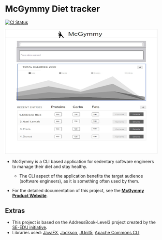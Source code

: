 # McGymmy Diet tracker


[![CI Status](https://github.com/AY2021S1-CS2103T-W17-3/tp/workflows/Java%20CI/badge.svg)](https://github.com/AY2021S1-CS2103T-W17-3/tp/actions)

![Ui](docs/images/Ui.png)

* McGymmy is a CLI based application for sedentary software engineers to manage their diet and stay healthy.
  * The CLI aspect of the application benefits the target audience (software engineers), as it is something often used by them.
  
* For the detailed documentation of this project, see the **[McGymmy Product Website](https://ay2021s1-cs2103t-w17-3.github.io/tp/)**.

## Extras
* This project is based on the AddressBook-Level3 project created by the [SE-EDU initiative](https://se-education.org).
* Libraries used: [JavaFX](https://openjfx.io/), [Jackson](https://github.com/FasterXML/jackson), [JUnit5](https://github.com/junit-team/junit5), [Apache Commons CLI](https://commons.apache.org/proper/commons-cli/)
